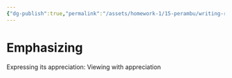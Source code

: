 ```yaml
---
{"dg-publish":true,"permalink":"/assets/homework-1/15-perambu/writing-re/untitled-d/emphasizin/"}
---
```


# Emphasizing

Expressing its appreciation: Viewing with appreciation
